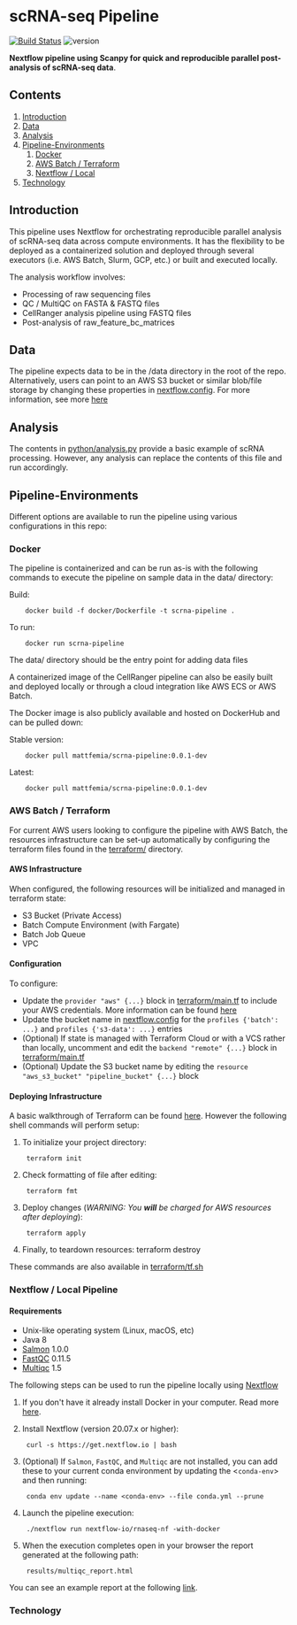 # scRNA-seq Pipeline
[![Build Status](https://app.travis-ci.com/mattfemia/scrnaseq-pipeline.svg?branch=master)](https://app.travis-ci.com/mattfemia/scrnaseq-pipeline)
 ![version](https://img.shields.io/badge/version-0.0.1b2-blue)  
  
**Nextflow pipeline using Scanpy for quick and reproducible parallel post-analysis of scRNA-seq data**.
## Contents
1. [Introduction](##Introduction)
2. [Data](##Data)
3. [Analysis](##Analysis)
4. [Pipeline-Environments](##Pipeline-Environments)
   1. [Docker](###Docker)
   2. [AWS Batch / Terraform](###awsbatch)
   3. [Nextflow / Local](###local)
5. [Technology](##Technology)

  
## Introduction  
This pipeline uses Nextflow for orchestrating reproducible parallel analysis of scRNA-seq data across compute environments. It has the flexibility to be deployed as a containerized solution and deployed through several executors (i.e. AWS Batch, Slurm, GCP, etc.) or built and executed locally.

The analysis workflow involves:  
* Processing of raw sequencing files
* QC / MultiQC on FASTA & FASTQ files
* CellRanger analysis pipeline using FASTQ files
* Post-analysis of raw_feature_bc_matrices
  
## Data
  
The pipeline expects data to be in the /data directory in the root of the repo. Alternatively, users can point to an AWS S3 bucket or similar blob/file storage by changing these properties in [nextflow.config](nextflow.config). For more information, see more [here](https://www.nextflow.io/docs/latest/amazons3.html)

## Analysis
The contents in [python/analysis.py](python/analysis.py) provide a basic example of scRNA processing. However, any analysis can replace the contents of this file and run accordingly.

## Pipeline-Environments
  
Different options are available to run the pipeline using various configurations in this repo:  
  
### Docker  
  
The pipeline is containerized and can be run as-is with the following commands
to execute the pipeline on sample data in the data/ directory:

Build:  

        docker build -f docker/Dockerfile -t scrna-pipeline .
        
  
To run:  

        docker run scrna-pipeline
        
  
The data/ directory should be the entry point for adding data files
  
A containerized image of the CellRanger pipeline can also be easily built and deployed
locally or through a cloud integration like AWS ECS or AWS Batch.  
  
The Docker image is also publicly available and hosted on DockerHub and can be pulled down:

Stable version:  

        docker pull mattfemia/scrna-pipeline:0.0.1-dev
        
Latest:  

        docker pull mattfemia/scrna-pipeline:0.0.1-dev
        
### AWS Batch / Terraform <a name="awsbatch"></a>
  
For current AWS users looking to configure the pipeline with AWS Batch, the resources infrastructure can be set-up automatically by configuring the terraform files found in the [terraform/](/terraform) directory.
  
#### AWS Infrastructure  
When configured, the following resources will be initialized and managed in terraform state:  
  
- S3 Bucket (Private Access)
- Batch Compute Environment (with Fargate)
- Batch Job Queue
- VPC
  
#### Configuration
To configure:  
  
- Update the `provider "aws" {...}` block in [terraform/main.tf](/terraform/main.tf) to include your AWS credentials. More information can be found [here](https://registry.terraform.io/providers/hashicorp/aws/latest/docs#provider-configuration)
- Update the bucket name in [nextflow.config](nextflow.config) for the `profiles {'batch': ...}` and `profiles {'s3-data': ...}` entries
- (Optional) If state is managed with Terraform Cloud or with a VCS rather than locally, uncomment and edit the `backend "remote" {...}` block in [terraform/main.tf](/terraform/main.tf)
- (Optional) Update the S3 bucket name by editing the `resource "aws_s3_bucket" "pipeline_bucket" {...}` block
  
#### Deploying Infrastructure
A basic walkthrough of Terraform can be found [here](https://learn.hashicorp.com/collections/terraform/aws-get-started?utm_source=WEBSITE&utm_medium=WEB_IO&utm_offer=ARTICLE_PAGE&utm_content=DOCS). However the following shell commands will perform setup:
  
1. To initialize your project directory:

        terraform init
          
2. Check formatting of file after editing:

        terraform fmt
        
3. Deploy changes (*WARNING: You **will** be charged for AWS resources after deploying*):

        terraform apply
        
4. Finally, to teardown resources:
        terraform destroy
        
These commands are also available in [terraform/tf.sh](terraform/tf.sh)  
  
### Nextflow / Local Pipeline <a name="local"></a>
  
#### Requirements
  
* Unix-like operating system (Linux, macOS, etc)
* Java 8
* [Salmon](https://combine-lab.github.io/salmon/) 1.0.0
* [FastQC](https://www.bioinformatics.babraham.ac.uk/projects/fastqc/) 0.11.5
* [Multiqc](https://multiqc.info) 1.5

The following steps can be used to run the pipeline locally using [Nextflow](https://www.nextflow.io/)  
  
1. If you don't have it already install Docker in your computer. Read more [here](https://docs.docker.com/).

2. Install Nextflow (version 20.07.x or higher):
      
        curl -s https://get.nextflow.io | bash

3. (Optional) If `Salmon`, `FastQC`, and `Multiqc` are not installed, you can add these to your current conda environment by updating the <`conda-env`> and then running:

        conda env update --name <conda-env> --file conda.yml --prune
        
4. Launch the pipeline execution: 

        ./nextflow run nextflow-io/rnaseq-nf -with-docker
        
5. When the execution completes open in your browser the report generated at the following path:

        results/multiqc_report.html 
	
You can see an example report at the following [link](http://multiqc.info/examples/rna-seq/multiqc_report.html).

### Technology